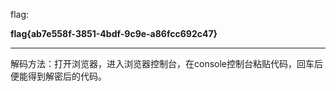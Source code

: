 flag:

**flag{ab7e558f-3851-4bdf-9c9e-a86fcc692c47}**

------

解码方法：打开浏览器，进入浏览器控制台，在console控制台粘贴代码，回车后便能得到解密后的代码。

